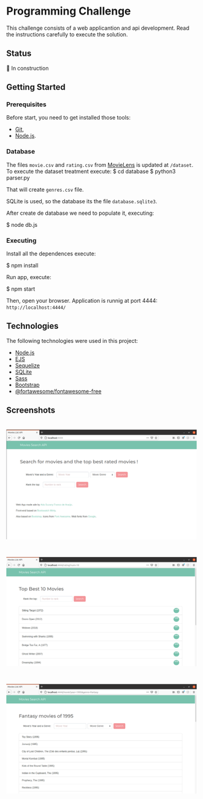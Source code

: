 # Programming Challenge

This challenge consists of a web applicantion and api development. Read the instructions carefully to execute the solution.

## Status

:construction: In construction

## Getting Started
### Prerequisites

Before start, you need to get installed those tools:

- [Git](https://git-scm.com),
- [Node.js](https://nodejs.org/en).


### Database

The files ``movie.csv`` and ``rating.csv`` from [MovieLens](https://grouplens.org/datasets/movielens/) is updated at ``/dataset``. To execute the dataset treatment execute:
$ cd database
$ python3 parser.py

That will create ``genres.csv`` file.

SQLite is used, so the database its the file ``database.sqlite3``.

After create de database we need to populate it, executing:

$ node db.js


### Executing

Install all the dependences execute:

$ npm install

Run app, execute:

$ npm start

Then, open your browser. Application is runnig at port 4444:
`` http://localhost:4444/ ``

## Technologies

The following technologies were used in this project:
- [Node.js](https://nodejs.org/en/)
- [EJS](https://ejs.co/)
- [Sequelize](https://sequelize.org/)
- [SQLite](https://www.sqlite.org/index.html)
- [Sass](https://sass-lang.com/)
- [Bootstrap](https://getbootstrap.com/)
- [@fortawesome/fontawesome-free](https://fontawesome.com/)

## Screenshots
<h1 align='center'>
	<img src="./public/screenshots/index.png"/>
</h1>

<h1 align='center'>
	<img src="./public/screenshots/rating.png"/>
</h1>

<h1 align='center'>
	<img src="./public/screenshots/movies.png"/>
</h1>


